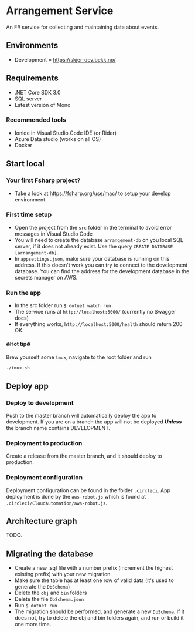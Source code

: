 # Arrangement Service

An F# service for collecting and maintaining data about events.

## Environments
- Development = https://skjer-dev.bekk.no/

## Requirements

- .NET Core SDK 3.0
- SQL server
- Latest version of Mono

### Recommended tools

- Ionide in Visual Studio Code IDE (or Rider)
- Azure Data studio (works on all OS)
- Docker

## Start local

### Your first Fsharp project?

- Take a look at https://fsharp.org/use/mac/ to setup your develop environment.

### First time setup

- Open the project from the `src` folder in the terminal to avoid error messages in Visual Studio Code
- You will need to create the database `arrangement-db` on you local SQL server, if it does not already exist. Use the query ```CREATE DATABASE [arrangement-db]```. 
- In `appsettings.json`, make sure your database is running on this address. If this doesn't work you can try to connect to the development database. You can find the address for the development database in the secrets manager on AWS.

### Run the app

- In the src folder run `$ dotnet watch run`
- The service runs at  `http://localhost:5000/` (currently no Swagger docs)
- If everything works, `http://localhost:5000/health` should return 200 OK.

#### 🔥Hot tip🔥

Brew yourself some `tmux`, navigate to the root folder and run

```
./tmux.sh
```

## Deploy app

### Deploy to development

Push to the master branch will automatically deploy the app to development.
If you are on a branch the app will not be deployed **_Unless_** the branch name contains DEVELOPMENT.

### Deployment to production

Create a release from the master branch, and it should deploy to production.

### Deployment configuration

Deployment configuration can be found in the folder `.circleci`. 
App deployment is done by the `aws-robot.js` which is found at `.circleci/CloudAutomation/aws-robot.js`.

## Architecture graph

TODO.

## Migrating the database

- Create a new .sql file with a number prefix (increment the highest existing prefix) with your new migration
- Make sure the table has at least one row of valid data (it's used to generate the `DbSchema`)
- Delete the `obj` and `bin` folders
- Delete the file `DbSchema.json`
- Run `$ dotnet run`
- The migration should be performed, and generate a new `DbSchema`. If it does not, try to delete the obj and bin folders again, and run or build it one more time.
